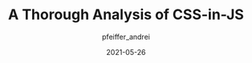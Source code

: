 ---
author: pfeiffer_andrei
date: 2021-05-26
layout: post.njk
publisher: css
tags:
  - article
  - css 
target_url: https://css-tricks.com/a-thorough-analysis-of-css-in-js/
title: A Thorough Analysis of CSS-in-JS
---